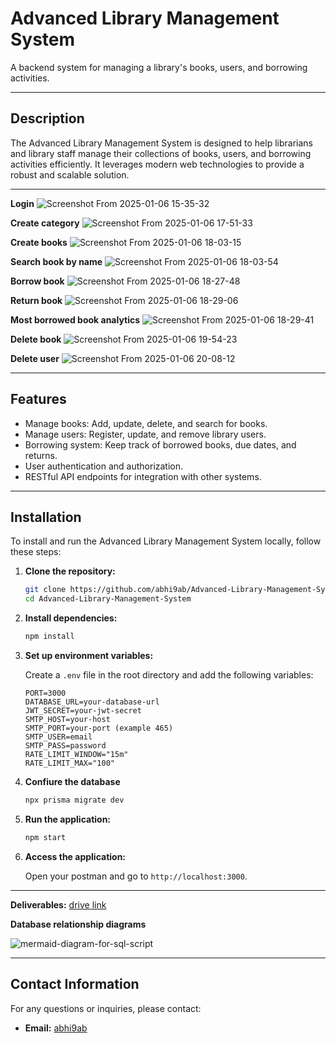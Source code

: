 # Advanced Library Management System

A backend system for managing a library's books, users, and borrowing activities.

---

## Description

The Advanced Library Management System is designed to help librarians and library staff manage their collections of books, users, and borrowing activities efficiently. It leverages modern web technologies to provide a robust and scalable solution.

---

**Login**
![Screenshot From 2025-01-06 15-35-32](https://github.com/user-attachments/assets/78112550-7e1b-4e9e-95c6-63b0b7cc9770)

**Create category**
![Screenshot From 2025-01-06 17-51-33](https://github.com/user-attachments/assets/23301193-ff69-40c1-8b69-4360c52a151f)

**Create books**
![Screenshot From 2025-01-06 18-03-15](https://github.com/user-attachments/assets/7d36c97a-1c6b-4cec-aeb4-e3e18614db6b)

**Search book by name**
![Screenshot From 2025-01-06 18-03-54](https://github.com/user-attachments/assets/1e8a4e30-bb7f-47e3-975f-37f546f99667)

**Borrow book**
![Screenshot From 2025-01-06 18-27-48](https://github.com/user-attachments/assets/c226219c-8cd0-4f52-920a-a9c6bbf47385)

**Return book**
![Screenshot From 2025-01-06 18-29-06](https://github.com/user-attachments/assets/774a412a-7058-4a0a-bf6c-35a5c68c3088)

**Most borrowed book analytics**
![Screenshot From 2025-01-06 18-29-41](https://github.com/user-attachments/assets/3787cb55-b446-4586-ae22-46c4b8be01f4)

**Delete book**
![Screenshot From 2025-01-06 19-54-23](https://github.com/user-attachments/assets/760800ac-fe35-42e9-bc67-bf90c1802d8a)

**Delete user**
![Screenshot From 2025-01-06 20-08-12](https://github.com/user-attachments/assets/4b6bc59b-3a76-4c26-a9d1-ef32eef08f4d)

---

## Features

- Manage books: Add, update, delete, and search for books.
- Manage users: Register, update, and remove library users.
- Borrowing system: Keep track of borrowed books, due dates, and returns.
- User authentication and authorization.
- RESTful API endpoints for integration with other systems.

---

## Installation

To install and run the Advanced Library Management System locally, follow these steps:

1. **Clone the repository:**

    ```bash
    git clone https://github.com/abhi9ab/Advanced-Library-Management-System.git
    cd Advanced-Library-Management-System
    ```

2. **Install dependencies:**

    ```bash
    npm install
    ```

3. **Set up environment variables:**

    Create a `.env` file in the root directory and add the following variables:

    ```env
    PORT=3000
    DATABASE_URL=your-database-url
    JWT_SECRET=your-jwt-secret
    SMTP_HOST=your-host
    SMTP_PORT=your-port (example 465)
    SMTP_USER=email
    SMTP_PASS=password
    RATE_LIMIT_WINDOW="15m"
    RATE_LIMIT_MAX="100"
    ```
4. **Confiure the database**

    ```bash
    npx prisma migrate dev
    ```

5. **Run the application:**

    ```bash
    npm start
    ```

6. **Access the application:**

    Open your postman and go to `http://localhost:3000`.

---

**Deliverables:**
[drive link](https://drive.google.com/drive/folders/1zhtr1zR9BXhkAO2ks5vqbwJd33clgkP3?usp=drive_link)

**Database relationship diagrams**

![mermaid-diagram-for-sql-script](https://github.com/user-attachments/assets/d08423f2-b50a-4601-b710-41a732cacefc)

---

## Contact Information

For any questions or inquiries, please contact:

- **Email:** [abhi9ab](abhinabdas004@gmail.com)
